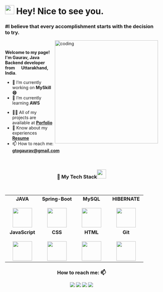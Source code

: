 <h1><img src="https://emojis.slackmojis.com/emojis/images/1531849430/4246/blob-sunglasses.gif?1531849430" width="30"/> Hey! Nice to see you.</h1>

### #I believe that every accomplishment starts with the decision to try.
<img align="right" alt="coding" width="340" src="https://user-images.githubusercontent.com/56001279/169039511-a3887a25-f6aa-449c-a269-82372aaa8618.gif"/>

<br>
<p><b>Welcome to my page! </br> I'm Gaurav, Java Backend developer from</b> <img src="https://cdn-icons-png.flaticon.com/512/3909/3909444.png" width="13"/> <b>Uttarakhand, India</b>. </p>
                                                       
- 🔭 I’m currently working on **MySkill😄**
- 🌱 I’m currently learning **AWS**
<!-- - 💬 Ask me about **Java, Spring-Boot and MySQL & Hibernate** -->
- 👨‍💻 All of my projects are available at <a href = https://gaurav7ingh.github.io /> **Porfolio** </a>
- 📄 Know about my experiences <a href = http://t.ly/MC7n /> **Resume** </a>
- 📫 How to reach me: **gtogaurav@gmail.com**


<br>
                                                       
<!-- <h2 align="center"><i>My GitHub Stats</i></h2>
<p align="center"> <img src="https://komarev.com/ghpvc/?username=gaurav7ingh&label=Profile%20views&color=0e75b6&style=flat"/> </p>

<p align = "center">
    <img src="https://github-readme-stats.vercel.app/api?username=gaurav7ingh&show_icons=true&locale=en&theme=dark"  height="139" />
    <img src="https://github-readme-stats.vercel.app/api/top-langs/?username=gaurav7ingh&layout=compact&exclude_repo=Lybrate-Website-Clone-Version-2.0,Lybrate-Website-Clone,Adidas-Clone&hide=Shell&border_radius=0&theme=dark" height="139" />
</p>
  -->
 
<div align="center">
  <h3 align="center" border="0"> 🚀 My Tech Stack<img src="https://camo.githubusercontent.com/beb64ff21c883e318e4f5db5231c2ba4175705bea1c9249e82a41ab375db4f75/68747470733a2f2f6d65646961322e67697068792e636f6d2f6d656469612f51737347456d706b79454f684243623765312f67697068792e6769663f6369643d656366303565343761306e336769316266716e74716d6f62386739616964316f796a327772336473336d67373030626c267269643d67697068792e676966" width="30"/></h3>
<br>
<table align="center">
<tbody>
<tr valign="top">
<td width="25%" align="center">
<span><b>JAVA</b></span><br><br>
<img height="64px" src="https://cdn-icons-png.flaticon.com/512/226/226777.png">
</td>
 <td width="25%" align="center">
<span><b>Spring-Boot</b></span><br><br>
<img height="64px" src="https://spring.io/images/spring-logo-9146a4d3298760c2e7e49595184e1975.svg">
</td>
<td width="25%" align="center">
<span><b>MySQL</b></span><br><br>
<img height="64px" src="https://cdn-icons-png.flaticon.com/512/919/919836.png">
</td>
<td width="25%" align="center">
<span><b>HIBERNATE</b></span><br><br>
<img height="64px" src="https://hibernate.org/images/hibernate-logo.svg">
</td>
</tr>

<tr valign="top">
<td width="25%" align="center">
<span><b>JavaScript</b></span><br><br>
<img height="64px" src="https://cdn-icons-png.flaticon.com/512/5968/5968292.png">
</td>


<td width="25%" align="center">
<span><b>CSS</b></span><br><br>
<img height="64px" src="https://cdn-icons-png.flaticon.com/512/888/888847.png">
</td>

<td width="25%" align="center">
<span><b>HTML</b></span><br><br>
<img height="64px" src="https://cdn-icons-png.flaticon.com/512/888/888859.png">
</td>
<td width="25%" align="center">
<span><b>Git</b></span><br><br>
<img height="64px" src="https://cdn.svgporn.com/logos/git-icon.svg">
</td>
</tr>
</tbody>
</table>
</div> 



<div align="center">  
                                                         
<h3 align="center">How to reach me: 📫</h3>
<div align="center" display="flex">
  <a  href="https://www.linkedin.com/in/gaurav7ingh/" target="_blank"> <img src="https://img.shields.io/badge/LinkedIn-0077B5?style=for-the-badge&logo=linkedin&logoColor=white" /></a>
  <a  href="mailto: gtogaurav@gmail.com" target="_blank"><img src="https://img.shields.io/badge/Gmail-D14836?style=for-the-badge&logo=gmail&logoColor=white" /></a>
   <a  href="https://www.hackerrank.com/gauravsingh99626" target="_blank"><img src="https://img.shields.io/badge/-Hackerrank-2EC866?style=for-the-badge&logo=HackerRank&logoColor=white" /></a>
  <a  href="https://github.com/gaurav7ingh" target="_blank"><img src="https://img.shields.io/badge/GitHub-100000?style=for-the-badge&logo=github&logoColor=white" /></a>
</div>
